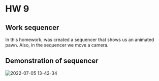 # HW 9

## Work sequencer

In this homework, was created a sequencer that shows us an animated pawn. Also, in the sequencer we move a camera.

## Demonstration of sequencer
![2022-07-05 13-42-34](https://user-images.githubusercontent.com/34779566/177310855-908652d2-4f8d-4c6d-9909-381a8ab772af.gif)
